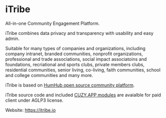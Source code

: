 # iTribe
All-in-one Community Engagement Platform.

iTribe combines data privacy and transparency with usability and easy admin.

Suitable for many types of companies and organizations, including company intranet, branded communities, nonprofit organizations, professional and trade associations, social impact associatoins and foundations, recriational and sports clubs, private members clubs, residential communities, senior living, co-living, faith communities, school and college communities and many more.

iTribe is based on [HumHub open source community platform](https://github.com/humhub/humhub/).

iTribe source code and included [CUZY.APP modules](https://www.cuzy.app/) are avaialble for paid client under AGLP3 license.

Website: https://itribe.io
